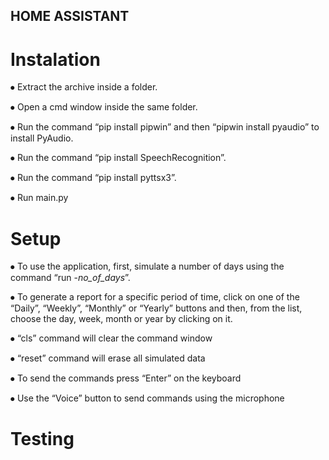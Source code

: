 ## HOME ASSISTANT




# Instalation

⦁	Extract the archive inside a folder.

⦁	Open a cmd window inside the same folder.

⦁	Run the command “pip install pipwin” and then “pipwin install pyaudio” to install PyAudio.

⦁	Run the command “pip install SpeechRecognition”.

⦁	Run the command “pip install pyttsx3”.

⦁	Run main.py 


# Setup

⦁	To use the application, first, simulate a number of days using the command “run -*no_of_days*”.

⦁	To generate a report for a specific period of time, click on one of the “Daily”, “Weekly”, “Monthly” or “Yearly” buttons and then, from the list, choose the day, week, month or year by clicking on it.  

⦁	“cls” command will clear the command window 

⦁	“reset” command will erase all simulated data

⦁	To send the commands press “Enter” on the keyboard

⦁	Use the “Voice” button to send commands using the microphone


# Testing



